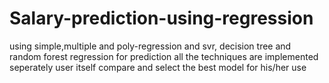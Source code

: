 # Salary-prediction-using-regression
using simple,multiple and poly-regression and svr, decision tree and random forest regression for prediction
all the techniques are implemented seperately 
user itself compare and select the best model for his/her use 

